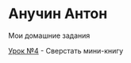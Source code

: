 # Анучин Антон
Мои домашние задания


[Урок №4](AnuchinAO.github.io/Дуыыщт_4 "Домашнее задание Сверстать мини-книгу") - Сверстать мини-книгу
